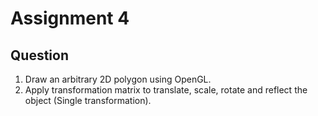 # Assignment 4

## Question

1. Draw an arbitrary 2D polygon using OpenGL.
2. Apply transformation matrix to translate, scale, rotate and reflect the object (Single transformation).